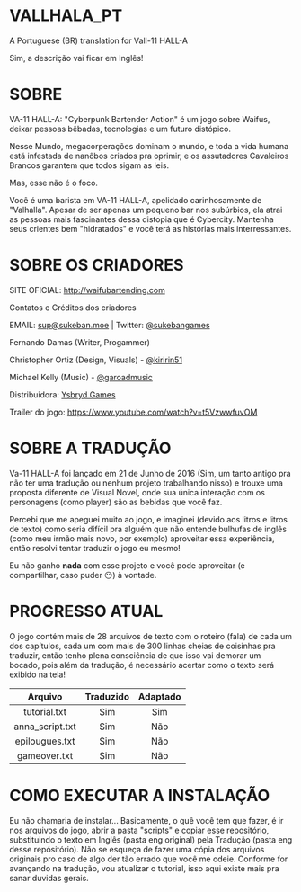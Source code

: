# VALLHALA_PT
A Portuguese (BR) translation for Vall-11 HALL-A

Sim, a descrição vai ficar em Inglês!

# SOBRE
VA-11 HALL-A: "Cyberpunk Bartender Action" é um jogo sobre Waifus, deixar pessoas bêbadas, tecnologias e um futuro distópico.

Nesse Mundo, megacorperações dominam o mundo, e toda a vida humana está infestada de nanôbos criados pra oprimir, e os assutadores Cavaleiros Brancos garantem que todos sigam as leis.

Mas, esse não é o foco.

Você é uma barista em VA-11 HALL-A, apelidado carinhosamente de "Valhalla". Apesar de ser apenas um pequeno bar nos subúrbios, ela atrai as pessoas mais fascinantes dessa distopia que é Cybercity. Mantenha seus crientes bem "hidratados" e você terá as histórias mais interressantes.

# SOBRE OS CRIADORES

SITE OFICIAL: http://waifubartending.com

Contatos e Créditos dos criadores

EMAIL: sup@sukeban.moe | Twitter: [@sukebangames](https://twitter.com/SukebanGames)

Fernando Damas (Writer, Progammer)

Christopher Ortiz (Design, Visuals) - [@kiririn51](https://twitter.com/kiririn51)

Michael Kelly (Music) - [@garoadmusic](https://twitter.com/YsbrydGames)

Distribuidora: [Ysbryd Games](https://www.ysbryd.net)

Trailer do jogo: https://www.youtube.com/watch?v=t5VzwwfuvOM

# SOBRE A TRADUÇÃO
Va-11 HALL-A foi lançado em 21 de Junho de 2016 (Sim, um tanto antigo pra não ter uma tradução ou nenhum projeto trabalhando nisso) e trouxe uma proposta diferente de Visual Novel, onde sua única interação com os personagens (como player) são as bebidas que você faz.

Percebi que me apeguei muito ao jogo, e imaginei (devido aos litros e litros de texto) como seria difícil pra alguém que não entende bulhufas de inglês (como meu irmão mais novo, por exemplo) aproveitar essa experiência, então resolvi tentar traduzir o jogo eu mesmo!

Eu não ganho **nada** com esse projeto e você pode aproveitar (e compartilhar, caso puder 😶) à vontade.

# PROGRESSO ATUAL
O jogo contém mais de 28 arquivos de texto com o roteiro (fala) de cada um dos capítulos, cada um com mais de 300 linhas cheias de coisinhas pra traduzir, então tenho plena consciência de que isso vai demorar um bocado, pois além da tradução, é necessário acertar como o texto será exibido na tela!

Arquivo   | Traduzido | Adaptado
:------: | :------: | :------:
tutorial.txt | Sim | Sim
anna_script.txt | Sim | Não
epilougues.txt | Sim | Não
gameover.txt | Sim | Não
    

# COMO EXECUTAR A INSTALAÇÃO
Eu não chamaria de instalar... Basicamente, o quê você tem que fazer, é ir nos arquivos do jogo, abrir a pasta "scripts" e copiar esse repositório, substituindo o texto em Inglês (pasta eng original) pela Tradução (pasta eng desse repósitório). Não se esqueça de fazer uma cópia dos arquivos originais pro caso de algo der tão errado que você me odeie. Conforme for avançando na tradução, vou atualizar o tutorial, isso aqui existe mais pra sanar duvidas gerais.
